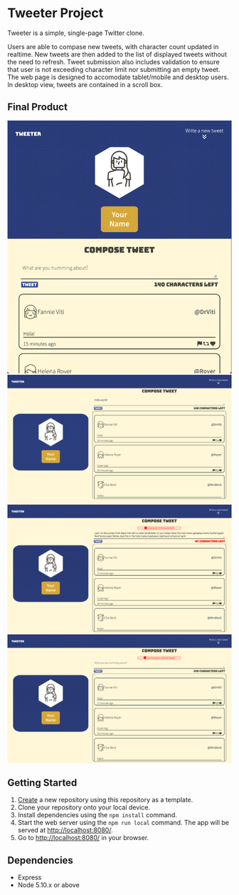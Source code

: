 # Tweeter Project

Tweeter is a simple, single-page Twitter clone.

Users are able to compase new tweets, with character count updated in realtime. New tweets are then added to the list of displayed tweets without the need to refresh. Tweet submission also includes validation to ensure that user is not exceeding character limit nor submitting an empty tweet. The web page is designed to accomodate tablet/mobile and desktop users. In desktop view, tweets are contained in a scroll box.

## Final Product

!["Tablet view"](https://github.com/hissak/tweeter/blob/master/public/images/Tablet%20View.png?raw=true)
!["Desktop view"](https://github.com/hissak/tweeter/blob/master/public/images/Desktop%20View.png?raw=true)
!["Character counter error message"](https://github.com/hissak/tweeter/blob/master/public/images/Char%20Counter%20with%20Error%20message.png?raw=true)
!["Blank tweet error message"](https://github.com/hissak/tweeter/blob/master/public/images/Blank%20tweet%20Error%20Message.png?raw=true)


## Getting Started

1. [Create](https://docs.github.com/en/repositories/creating-and-managing-repositories/creating-a-repository-from-a-template) a new repository using this repository as a template.
2. Clone your repository onto your local device.
3. Install dependencies using the `npm install` command.
3. Start the web server using the `npm run local` command. The app will be served at <http://localhost:8080/>.
4. Go to <http://localhost:8080/> in your browser.

## Dependencies

- Express
- Node 5.10.x or above
